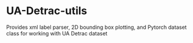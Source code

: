 # UA-Detrac-utils
 Provides xml label parser, 2D bounding box plotting, and Pytorch dataset class for working with UA  Detrac dataset
